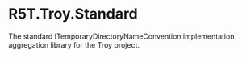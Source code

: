 # R5T.Troy.Standard
The standard ITemporaryDirectoryNameConvention implementation aggregation library for the Troy project.
